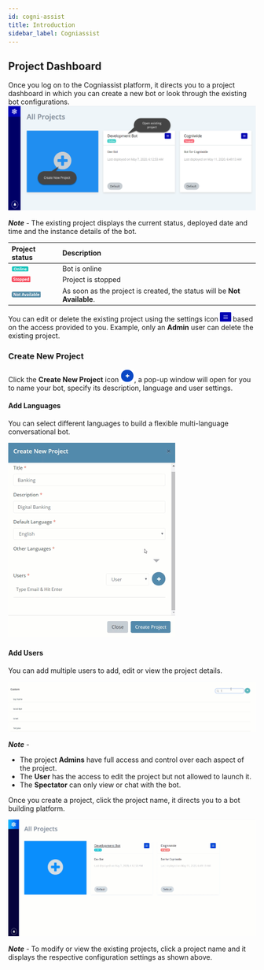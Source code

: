 ```yaml
---
id: cogni-assist 
title: Introduction
sidebar_label: Cogniassist
---
```


## Project Dashboard

Once you log on to the Cogniassist platform, it directs you to a project dashboard in which you can create a new bot or look through the existing bot configurations. <img src="assets\CA_001.png" style="zoom:50%;" />

***Note*** - The existing project displays the current status, deployed date and time and the instance details of the bot.

| Project status                                               | Description                                                  |
| :----------------------------------------------------------- | :----------------------------------------------------------- |
| <img src="assets\CA_004.png" style="zoom:50%;" />            | Bot is online                                                |
| <img src="assets/CA_005.png?lastModify=1589564525" alt="img" style="zoom:50%;" /> | Project is stopped                                           |
| <img src="assets/CA_006.png?lastModify=1589564525" alt="img" style="zoom:50%;" /> | As soon as the project is created, the status will be **Not Available**. |

You can edit or delete the existing project using the settings icon <img src="assets/CA_003.png" style="zoom: 33%;" /> based on the access provided to you. Example, only an **Admin** user can delete the existing project.

### Create New Project

Click the **Create New Project** icon <img src="assets/CA_00.png" style="zoom: 67%;" />, a pop-up window will open for you to name your bot, specify its description, language and user settings.

#### Add Languages	

You can select different languages to build a flexible multi-language conversational bot.

<img src="assets/CA_003.gif" style="zoom: 50%;" />

#### Add Users

You can add multiple users to add, edit or view the project details.

<img src="assets/cw_008.gif" style="zoom:50%;" />

***Note*** - 

- The project **Admins** have full access and control over each aspect of the project.
- The **User** has the access to edit the project but not allowed to launch it.
- The **Spectator** can only view or chat with the bot.

Once you create a project, click the project name, it directs you to a bot building platform. 

![](assets\cw_009.gif)

***Note*** - To modify or view the existing projects, click a project name and it displays the respective configuration settings as shown above.